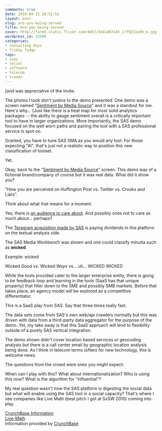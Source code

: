 ```yaml
---
comments: true
date: 2010-04-21 20:52:52
layout: post
slug: are-you-being-served
title: Are you being served
cover: http://farm5.static.flickr.com/4057/4541487245_c7f9211ed9_m.jpg
wordpress_id: 32308
categories:
- Consulting Days
- friday fudge
tags:
- saas
- social
- software
- telecom
- trends
---
```


[and was appreciative of the invite.  

The photos I took don't justice to the demo presented. One demo was a screen named "[Sentiment by Media Source](http://blogs.sas.com/sascom/index.php?/archives/691-Social-Media-Analytics-and-Forecasting-Sentiment.html)" and it was a standout for me.  Here's why...
[Just like there is a heat map for most solid analytics packages -- the ability to gauge sentiment overall is a critically important tool to have in larger organizations.  More importantly, the SAS demo focused on the well worn paths and pairing the tool with a SAS professional service is spot on.  

Granted, you have to tune SAS SMA as you would any tool.  For those expecting "AI",  that's just not a realistic way to position this new classification of toolset.

Yet.

Okay, back to the "[Sentiment by Media Source](http://blogs.sas.com/sascom/index.php?/archives/691-Social-Media-Analytics-and-Forecasting-Sentiment.html)" screen.  This demo was of a fictional brand/company of course but it was real data.  What did it show you?

"How you are perceived on Huffington Post vs. Twitter vs. Crooks and Liars".

Think about what that means for a moment.

Yes, there is [an audience to care about](http://www.theaudienceconference.com/).  And possibly ones not to care as much about... perhaps?

The [Teragram acquisition made by SAS](http://www.sas.com/news/preleases/031708/acq.html) is paying dividends in this platform on the textual analysis side.  

The SAS Media Workbench was shown and one could classify minutia such as **wicked**.

Example: wicked

Wicked _Good_ vs. Wicked _Ways_ vs... uh... WICKED WICKED



While the tools provided cater to the larger enterprise entity, there is going to be feedback loop and learning in the tools (SaaS has that unique property) that filter down to the SME and possibly SMB markets.  Before that takes place, an agency model will be explored as a competitive differentiator. 

This is a SaaS play from SAS. Say that three times really fast.

The data sets come from SAS's own web/api crawlers normally but this was driven with data from a third-party data aggregator for the purpose of the demo.  Yet, my take away is that this SaaS approach will lend to flexibility outside of a purely SAS vertical integration.  

The demo shown didn't cover location based services or geocoding analysis but there is a call center email by geographic location analysis being done.  As I think in telecom terms (often) for new technology, this is welcome news.

The questions from the crowd were ones you might expect:

When can I play with this?
What about internationalization?
Who is using this now?
What is the algorithm for "influential"?

My real question wasn't how the SAS platform is digesting the social data but what will enable using the SAS tool in a social capacity?  That's where I see companies like Live Math (best pitch I got at SxSW 2010) coming into play.


<div class="cbw snap_nopreview"><div class="cbw_header"><script src="http://www.crunchbase.com/javascripts/widget.js" type="text/javascript"></script><div class="cbw_header_text"><a href="http://www.crunchbase.com/">CrunchBase Information</a></div></div><div class="cbw_content"><div class="cbw_subheader"><a href="http://www.crunchbase.com/company/live-math">Live-Math</a></div><div class="cbw_subcontent"><script src="http://www.crunchbase.com/cbw/company/live-math.js" type="text/javascript"></script></div><div class="cbw_footer">Information provided by <a href="http://www.crunchbase.com/">CrunchBase</a></div></div></div>
